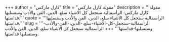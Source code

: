 +++
author = "كارل ماركس"
title = "مقولة كارل ماركس"
description = '''مقولة كارل ماركس: الرأسمالية ستجعل كل الاشياء سلع، الدين، الفن والأدب وستسلبها قداستها.'''
quote = '''الرأسمالية ستجعل كل الاشياء سلع، الدين، الفن والأدب وستسلبها قداستها.'''
slug = '''الرأسمالية-ستجعل-كل-الاشياء-سلع،-الدين،-الفن-والأدب-وستسلبها-قداستها'''
+++
الرأسمالية ستجعل كل الاشياء سلع، الدين، الفن والأدب وستسلبها قداستها.
